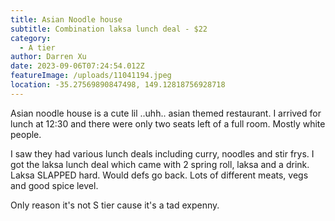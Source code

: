 ```yaml
---
title: Asian Noodle house
subtitle: Combination laksa lunch deal - $22
category:
  - A tier
author: Darren Xu
date: 2023-09-06T07:24:54.012Z
featureImage: /uploads/11041194.jpeg
location: -35.27569890847498, 149.12818756928718
---
```

Asian noodle house is a cute lil ..uhh.. asian themed restaurant. I arrived for lunch at 12:30 and there were only two seats left of a full room. Mostly white people.

I saw they had various lunch deals including curry, noodles and stir frys. I got the laksa lunch deal which came with 2 spring roll, laksa and a drink. Laksa SLAPPED hard. Would defs go back. Lots of different meats, vegs and good spice level.

Only reason it's not S tier cause it's a tad expenny.